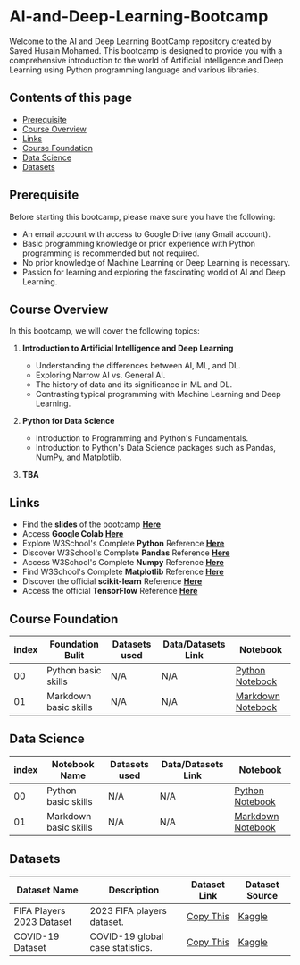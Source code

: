 # AI-and-Deep-Learning-Bootcamp
Welcome to the AI and Deep Learning BootCamp repository created by Sayed Husain Mohamed. This bootcamp is designed to provide you with a comprehensive introduction to the world of Artificial Intelligence and Deep Learning using Python programming language and various libraries.


## Contents of this page
- [Prerequisite](https://github.com/Sayed-Husain/AI-and-Deep-Learning-Bootcamp/tree/main#prerequisite)
- [Course Overview](https://github.com/Sayed-Husain/AI-and-Deep-Learning-Bootcamp#course-overview)
- [Links](https://github.com/Sayed-Husain/AI-and-Deep-Learning-Bootcamp/tree/main#links)
- [Course Foundation](https://github.com/Sayed-Husain/AI-and-Deep-Learning-Bootcamp/tree/main#course-foundation)
- [Data Science](https://github.com/Sayed-Husain/AI-and-Deep-Learning-Bootcamp/tree/main#data-science)
- [Datasets](https://github.com/Sayed-Husain/AI-and-Deep-Learning-Bootcamp/tree/main#datasets)


## Prerequisite
Before starting this bootcamp, please make sure you have the following:

- An email account with access to Google Drive (any Gmail account).
- Basic programming knowledge or prior experience with Python programming is recommended but not required.
- No prior knowledge of Machine Learning or Deep Learning is necessary.
- Passion for learning and exploring the fascinating world of AI and Deep Learning.

## Course Overview
In this bootcamp, we will cover the following topics:

1. **Introduction to Artificial Intelligence and Deep Learning**
   - Understanding the differences between AI, ML, and DL.
   - Exploring Narrow AI vs. General AI.
   - The history of data and its significance in ML and DL.
   - Contrasting typical programming with Machine Learning and Deep Learning.

2. **Python for Data Science**
   - Introduction to Programming and Python's Fundamentals.
   - Introduction to Python's Data Science packages such as Pandas, NumPy, and Matplotlib.

4. **TBA**


## Links
* Find the **slides** of the bootcamp [**Here**](https://github.com/Sayed-Husain/AI-and-Deep-Learning-Bootcamp/blob/main/Slides.pdf)
* Access **Google Colab** [**Here**](https://colab.research.google.com/)
* Explore W3School's Complete **Python** Reference [**Here**](https://www.w3schools.com/python/default.asp)
* Discover W3School's Complete **Pandas** Reference [**Here**](https://www.w3schools.com/python/pandas/default.asp)
* Access W3School's Complete **Numpy** Reference [**Here**](https://www.w3schools.com/python/numpy/default.asp)
* Find W3School's Complete **Matplotlib** Reference [**Here**](https://www.w3schools.com/python/matplotlib_intro.asp)
* Discover the official **scikit-learn** Reference [**Here**](https://scikit-learn.org/stable/)
* Access the official **TensorFlow** Reference [**Here**](https://www.tensorflow.org/tutorials)

  
## Course Foundation

| index | Foundation Bulit | Datasets used | Data/Datasets Link | Notebook |
| ----- |  ----- |  ----- |  ----- |  ----- |
| 00 | Python basic skills | N/A | N/A | [Python Notebook](https://github.com/Sayed-Husain/AI-and-Deep-Learning-Bootcamp/blob/main/Notebooks/Python%20Basics.ipynb) |
| 01 | Markdown basic skills | N/A | N/A | [Markdown Notebook](https://github.com/Sayed-Husain/AI-and-Deep-Learning-Bootcamp/blob/main/Notebooks/Markdown.ipynb) |


## Data Science 

| index | Notebook Name | Datasets used | Data/Datasets Link | Notebook |
| ----- |  ----- |  ----- |  ----- |  ----- |
| 00 | Python basic skills | N/A | N/A | [Python Notebook](https://github.com/Sayed-Husain/AI-and-Deep-Learning-Bootcamp/blob/main/Notebooks/Python%20Basics.ipynb) |
| 01 | Markdown basic skills | N/A | N/A | [Markdown Notebook](https://github.com/Sayed-Husain/AI-and-Deep-Learning-Bootcamp/blob/main/Notebooks/Markdown.ipynb) |


## Datasets

| Dataset Name | Description | Dataset Link | Dataset Source |
|--------------|-------------|------|--------|
| FIFA Players 2023 Dataset    | 2023 FIFA players dataset. | [Copy This](https://raw.githubusercontent.com/Sayed-Husain/AI-and-Deep-Learning-Bootcamp/main/Data/Fifa%2023%20Players%20Data.csv) | [Kaggle](https://www.kaggle.com/datasets/sanjeetsinghnaik/fifa-23-players-dataset) |
| COVID-19 Dataset    | COVID-19 global case statistics. | [Copy This](https://raw.githubusercontent.com/Sayed-Husain/AI-and-Deep-Learning-Bootcamp/main/Data/country_wise_latest.csv) | [Kaggle](https://www.kaggle.com/datasets/imdevskp/corona-virus-report?datasetId=494766&sortBy=voteCount&searchQuery=eda&select=country_wise_latest.csv) |











   
